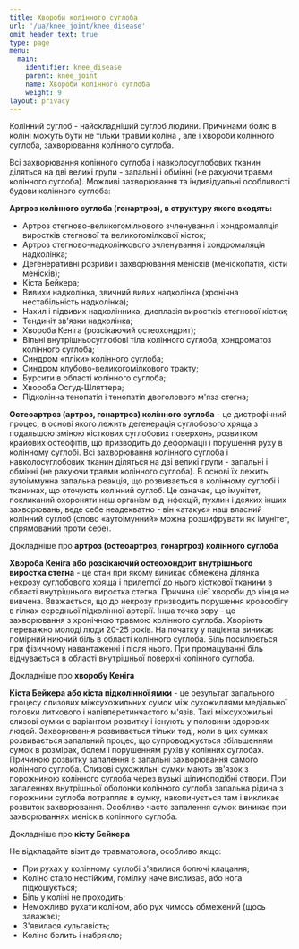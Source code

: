 ```yaml
---
title: Хвороби колінного суглоба
url: '/ua/knee_joint/knee_disease'
omit_header_text: true
type: page
menu:
  main:
    identifier: knee_disease
    parent: knee_joint
    name: Хвороби колінного суглоба
    weight: 9
layout: privacy
---
```


Колінний суглоб - найскладніший суглоб людини. Причинами болю в коліні можуть бути не тільки травми коліна , але і
хвороби колінного суглоба, захворювання колінного суглоба.

Всі захворювання колінного суглоба і навколосуглобових тканин діляться на дві великі групи - запальні і обмінні (не
рахуючи травми колінного суглоба). Можливі захворювання та індивідуальні особливості будови колінного суглоба:

**Артроз колінного суглоба (гонартроз), в структуру якого входять:**

- Артроз стегново-великогомілкового зчленування і хондромаляція виростків стегнової та великогомілкової кісток; 
- Артроз стегново-надколінкового зчленування і хондромаляція надколінка; 
- Дегенеративні розриви і захворювання менісків (меніскопатія, кісти менісків);
- Кіста Бейкера; 
- Вивихи надколінка, звичний вивих надколінка (хронічна нестабільність надколінка);
- Нахил і підвивих надколінника, дисплазія виростків стегнової кістки;
- Тендиніт зв'язки надколінка;
- Хвороба Кеніга (розсікаючий остеохондрит);
- Вільні внутрішньосуглобові тіла колінного суглоба, хондроматоз колінного суглоба;
- Синдром «пліки» колінного суглоба;
- Синдром клубово-великогомілкового тракту;
- Бурсити в області колінного суглоба;
- Хвороба Осгуд-Шляттера;
- Підколінна тенопатія і тенопатія двоголового м'яза стегна;

**Остеоартроз (артроз, гонартроз) колінного суглоба** - це дистрофічний процес, в основі якого лежить дегенерація
суглобового хряща з подальшою зміною кісткових суглобових поверхонь, розвитком крайових остеофітів, що призводить до
деформації і порушення руху в колінному суглобі. Всі захворювання колінного суглоба і навколосуглобових тканин діляться
на дві великі групи - запальні і обмінні (не рахуючи травми колінного суглоба). В основі їх лежить аутоіммунна запальна
реакція, що розвивається в колінному суглобі і тканинах, що оточують колінний суглоб. Це означає, що імунітет,
покликаний охороняти наш організм від інфекцій, пухлин і деяких інших захворювань, веде себе неадекватно - він «атакує»
наш власний колінний суглоб (слово «аутоімунний» можна розшифрувати як імунітет, спрямований проти себе).

Докладніше про **артроз (остеоартроз, гонартроз) колінного суглоба**

**Хвороба Кеніга або розсікаючий остеохондрит внутрішнього виростка стегна** - це стан при якому виникає обмежена
ділянка некрозу суглобового хряща і прилеглої до нього кісткової тканини в області внутрішнього виростка стегна. Причина
цієї хвороби до кінця не вивчена. Вважається, що до некрозу призводить порушення кровообігу в гілках середньої
підколінної артерії. Інша точка зору - це захворювання з хронічною травмою колінного суглоба. Хворіють переважно молоді
люди 20-25 років. На початку у пацієнта виникає помірний ниючий біль в області колінного суглоба. Біль посилюється при
фізичному навантаженні і після нього. При промацуванні біль відчувається в області внутрішньої поверхні колінного
суглоба.

Докладніше про **хворобу Кеніга**

**Кіста Бейкера або кіста підколінної ямки** - це результат запального процесу слизових міжсухожильних сумок між
сухожиллями медіальної головки литкового і напівперетинчастого м'язів. Такі міжсухожильні слизові сумки є варіантом
розвитку і існують у половини здорових людей. Захворювання розвивається тільки тоді, коли в цих сумках розвивається
запальний процес, що супроводжується збільшенням сумок в розмірах, болем і порушенням рухів у колінних суглобах.
Причиною розвитку запалення є запальні захворювання самого колінного суглоба. Слизові сухожильні сумки мають зв'язок з
порожниною колінного суглоба через вузькі щілиноподібні отвори. При запаленнях внутрішньої оболонки колінного суглоба
запальна рідина з порожнини суглоба потрапляє в сумку, накопичується там і викликає розвиток захворювання. Особливо
часто запалення сумок виникає при захворюваннях менісків колінного суглоба.

Докладніше про **кісту Бейкера**

Не відкладайте візит до травматолога, особливо якщо:

- При рухах у колінному суглобі з'явилися болючі клацання; 
- Коліно стало нестійким, гомілку наче вислизає, або нога підкошується; 
- Біль у коліні не проходить; 
- Неможливо рухати коліном, або рух чимось обмежений (щось заважає); 
- З'явилася кульгавість; 
- Коліно болить і набрякло;